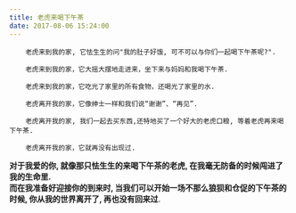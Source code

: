 ```yaml
---
title: 老虎来喝下午茶  
date: 2017-08-06 15:24:00
---
```

```  
    老虎来到我的家, 它怯生生的问"我的肚子好饿, 可不可以与你们一起喝下午茶呢?".

    老虎来到我的家，它大摇大摆地走进来，坐下来与妈妈和我喝下午茶.

    老虎来到我的家，它吃光了家里的所有食物，还喝光了家里的水.

    老虎离开我的家，它像绅士一样和我们说“谢谢”、“再见”.

    老虎离开我的家, 我们一起去买东西,还特地买了一个好大的老虎口粮, 等着老虎再来喝下午茶. 

    老虎离开我的家，它就再没有出现过.  

```

  **对于我爱的你,  就像那只怯生生的来喝下午茶的老虎,  在我毫无防备的时候闯进了我的生命里.    
  而在我准备好迎接你的到来时,  当我们可以开始一场不那么狼狈和仓促的下午茶的时候,  你从我的世界离开了,  再也没有回来过**.   
